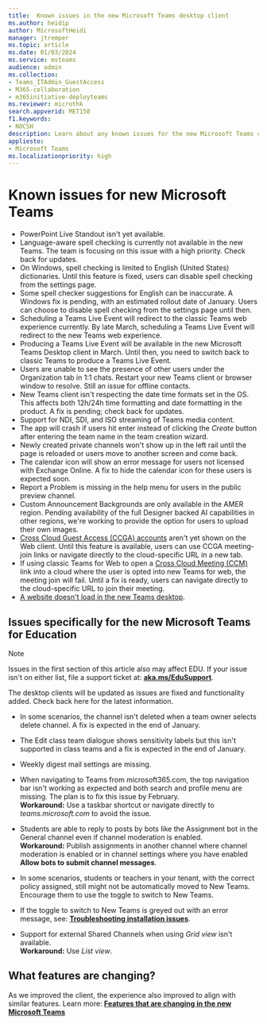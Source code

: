 ```yaml
---
title:  Known issues in the new Microsoft Teams desktop client
ms.author: heidip
author: MicrosoftHeidi
manager: jtremper
ms.topic: article
ms.date: 01/03/2024
ms.service: msteams
audience: admin
ms.collection: 
- Teams_ITAdmin_GuestAccess
- M365-collaboration
- m365initiative-deployteams
ms.reviewer: microthk
search.appverid: MET150
f1.keywords:
- NOCSH
description: Learn about any known issues for the new Microsoft Teams client. 
appliesto: 
- Microsoft Teams
ms.localizationpriority: high
---
```

# Known issues for new Microsoft Teams

- PowerPoint Live Standout isn't yet available.
- Language-aware spell checking is currently not available in the new Teams. The team is focusing on this issue with a high priority. Check back for updates.
- On Windows, spell checking is limited to English (United States) dictionaries. Until this feature is fixed, users can disable spell checking from the settings page.
- Some spell checker suggestions for English can be inaccurate. A Windows fix is pending, with an estimated rollout date of January. Users can choose to disable spell checking from the settings page until then.
- Scheduling a Teams Live Event will redirect to the classic Teams web experience currently. By late March, scheduling a Teams Live Event will redirect to the new Teams web experience.
- Producing a Teams Live Event will be available in the new Microsoft Teams Desktop client in March. Until then, you need to switch back to classic Teams to produce a Teams Live Event.
- Users are unable to see the presence of other users under the Organization tab in 1:1 chats. Restart your new Teams client or browser window to resolve. Still an issue for offline contacts.
- New Teams client isn't respecting the date time formats set in the OS. This affects both 12h/24h time formatting and date formatting in the product. A fix is pending; check back for updates.
- Support for NDI, SDI, and ISO streaming of Teams media content.
- The app will crash if users hit enter instead of clicking the *Create* button after entering the team name in the team creation wizard.
- Newly created private channels won't show up in the left rail until the page is reloaded or users move to another screen and come back.
- The calendar icon will show an error message for users not licensed with Exchange Online. A fix to hide the calendar icon for these users is expected soon.
- Report a Problem is missing in the help menu for users in the public preview channel.
- Custom Announcement Backgrounds are only available in the AMER region. Pending availability of the full Designer backed AI capabilities in other regions, we're working to provide the option for users to upload their own images.
- [Cross Cloud Guest Access (CCGA) accounts](https://techcommunity.microsoft.com/t5/microsoft-teams-support/cross-cloud-meeting-amp-cross-cloud-guest-access-between-ww/ba-p/3990829) aren't yet shown on the Web client. Until this feature is available, users can use CCGA meeting-join links or navigate directly to the cloud-specific URL in a new tab.
- If using classic Teams for Web to open a [Cross Cloud Meeting (CCM)](https://techcommunity.microsoft.com/t5/microsoft-teams-support/cross-cloud-meeting-amp-cross-cloud-guest-access-between-ww/ba-p/3990829) link into a cloud where the user is opted into new Teams for web, the meeting join will fail. Until a fix is ready, users can navigate directly to the cloud-specific URL to join their meeting.
- [A website doesn't load in the new Teams desktop](/microsoftteams/troubleshoot/tabs/websites-not-loaded-new-teams).

## Issues specifically for the new Microsoft Teams for Education

>[!Note]
>Issues in the first section of this article also may affect EDU. If your issue isn't on either list, file a support ticket at: [**aka.ms/EduSupport**](https://aka.ms/edusupport).
>  
>The desktop clients will be updated as issues are fixed and functionality added. Check back here for the latest information.

- In some scenarios, the channel isn't deleted when a team owner selects delete channel. A fix is expected in the end of January.
  
- The Edit class team dialogue shows sensitivity labels but this isn't supported in class teams and a fix is expected in the end of January.

- Weekly digest mail settings are missing.

- When navigating to Teams from microsoft365.com, the top navigation bar isn't working as expected and both search and profile menu are missing. The plan is to fix this issue by February.</br>**Workaround:** Use a taskbar shortcut or navigate directly to *teams.microsoft.com* to avoid the issue.

- Students are able to reply to posts by bots like the Assignment bot in the General channel even if channel moderation is enabled.</br>**Workaround:** Publish assignments in another channel where channel moderation is enabled or in channel settings where you have enabled **Allow bots to submit channel messages**.

- In some scenarios, students or teachers in your tenant, with the correct policy assigned, still might not be automatically moved to New Teams. Encourage them to use the toggle to switch to New Teams.

- If the toggle to switch to New Teams is greyed out with an error message, see: [**Troubleshooting installation issues**](new-teams-troubleshooting-installation.md).
- Support for external Shared Channels when using *Grid view* isn't available.</br>**Workaround:** Use *List view*.  

## What features are changing?

As we improved the client, the experience also improved to align with similar features. Learn more: [**Features that are changing in the new Microsoft Teams**](new-teams-whats-changing.md)
